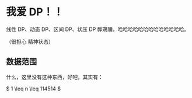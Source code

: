 # 我爱 DP！！

线性 DP、动态 DP、区间 DP、状压 DP 龏鴱隬，哈哈哈哈哈哈哈哈哈哈哈哈哈。

（很担心 精神状态）

## 数据范围

什么，这里没有这种东西，好吧，其实有：

$ 1 \leq n \leq 114514 $